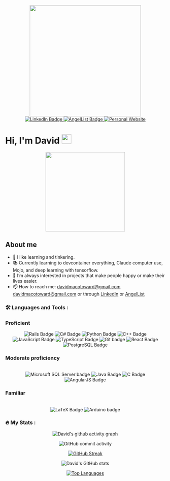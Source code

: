 <div id="header" align="center">
  <img src="https://tenor.com/view/ngoding-mulu-gif-1747207714643625346.gif" width="350"/>
</div>
<div id="badges" align="center"> 
  <a href="https://www.linkedin.com/in/davidmacotoward/">
    <img src="https://img.shields.io/badge/LinkedIn-blue?style=for-the-badge&logo=linkedin&logoColor=white" alt="LinkedIn Badge"/>
  </a>
  <a href="(https://wellfound.com/u/david-ward-49)">
    <img src="https://img.shields.io/badge/AngelList-%23D4D4D4.svg?style=for-the-badge&logo=AngelList&logoColor=black" alt="AngelList Badge"/>
  </a>
  <a href="https://davidmakoto.github.io/">
    <img src="https://img.shields.io/badge/Personal-Website-8A2BE2?style=for-the-badge" alt="Personal Website"/>
  </a>
</div>
<h1 align="left">
  Hi, I'm David
  <img src="https://media.giphy.com/media/hvRJCLFzcasrR4ia7z/giphy.gif" width="30px"/>
</h1>


<div id="second banner" align="center">
  <img src="https://media4.giphy.com/media/v1.Y2lkPTc5MGI3NjExaWNiaGFvMDZiYWJ2YnpjdTdoeGNsbHVmYmI2cHJxdDg2d2szN24wbyZlcD12MV9pbnRlcm5hbF9naWZfYnlfaWQmY3Q9Zw/Gtw1IW0yk3RJLGHXFY/giphy.gif" width="250"/>
</div>

<h2> About me </h2>

- 👀 I like learning and tinkering.
- 📚 Currently learning to devcontainer everything, Claude computer use, Mojo, and deep learning with tensorflow.
- 💞️ I’m always interested in projects that make people happy or make their lives easier.
- 📫 How to reach me: davidmacotoward@gmail.com davidmacotoward@gmail.com or through <a href="https://www.linkedin.com/in/davidmacotoward/">LinkedIn</a> or <a href="https://wellfound.com/u/david-ward-49">AngelList</a>



### :hammer_and_wrench: Languages and Tools :
<h3> Proficient </h3>
<div align="center">
  <img src="https://img.shields.io/badge/rails-%23CC0000.svg?style=for-the-badge&logo=ruby-on-rails&logoColor=white" alt="Rails Badge"/>
  <img src="https://img.shields.io/badge/c%23-%23239120.svg?style=for-the-badge&logo=c-sharp&logoColor=white" alt="C# Badge"/> 
  <img src="https://img.shields.io/badge/python-3670A0?style=for-the-badge&logo=python&logoColor=ffdd54" alt="Python Badge"/>
  <img src="https://img.shields.io/badge/c++-%2300599C.svg?style=for-the-badge&logo=c%2B%2B&logoColor=white" alt="C++ Badge"/>
  <img src="https://img.shields.io/badge/javascript-%23323330.svg?style=for-the-badge&logo=javascript&logoColor=%23F7DF1E" alt="JavaScript Badge"/>
  <img src="https://img.shields.io/badge/typescript-%23007ACC.svg?style=for-the-badge&logo=typescript&logoColor=white" alt="TypeScript Badge"/>

  <img src="https://img.shields.io/badge/GIT-E44C30?style=for-the-badge&logo=git&logoColor=white" alt="Git badge"/>
  <img src="https://img.shields.io/badge/React-20232A?style=for-the-badge&logo=react&logoColor=61DAFB" alt="React Badge"/>
  <img src="https://img.shields.io/badge/PostgreSQL-316192?style=for-the-badge&logo=postgresql&logoColor=white" alt="PostgreSQL Badge"/>
  
  
    
</div>

<h3> Moderate proficiency </h3> <br>
<div align="center">
  <img src="https://img.shields.io/badge/Microsoft_SQL_Server-CC2927?style=for-the-badge&logo=microsoft-sql-server&logoColor=white" alt="Microsoft SQL Server badge"/>
  <img src="https://img.shields.io/badge/java-%23ED8B00.svg?style=for-the-badge&logo=java&logoColor=white" alt="Java Badge"/>
  <img src="https://img.shields.io/badge/c-%2300599C.svg?style=for-the-badge&logo=c&logoColor=white" alt="C Badge"/>
  <img src="https://img.shields.io/badge/AngularJS-E23237?style=for-the-badge&logo=angularjs&logoColor=white" alt="AngularJS Badge"/>
  

</div>

<h3> Familiar </h3> <br>
<div align="center">  

  
  <img src="https://img.shields.io/badge/latex-%23008080.svg?style=for-the-badge&logo=latex&logoColor=white" alt="LaTeX Badge"/>
  <img src="https://img.shields.io/badge/Arduino-00979D?style=for-the-badge&logo=Arduino&logoColor=white" alt="Arduino badge"/>

</div>

### :fire: My Stats :
<div align="center">

  [![David's github activity graph](https://github-readme-activity-graph.vercel.app/graph?username=davidmakoto&theme=minimal)](https://github.com/davidmakoto/github-readme-activity-graph)

  <img src="https://img.shields.io/github/commit-activity/y/davidmakoto/davidmakoto" alt="GitHub commit activity"/></br>
  
  <a href="https://git.io/streak-stats">
    <img src="http://github-readme-streak-stats.herokuapp.com?user=davidmakoto&count_private=true&theme=buefy" alt="GitHub Streak"/></br>
  </a>
  
  <img src="https://github-readme-stats.vercel.app/api?username=davidmakoto&count_private=true&show_icons=true&theme=buefy" alt="David's GitHub stats"/></br>
    
  <a href="https://github.com/davidmakoto/github-readme-stats">
    <img src="https://github-readme-stats.vercel.app/api/top-langs/?username=davidmakoto&count_private=true&show_icons=true&hide=jupyter%20notebook,html,css,ejs&theme=buefy" alt="Top Languages"/></br>
  </a>
</div>
